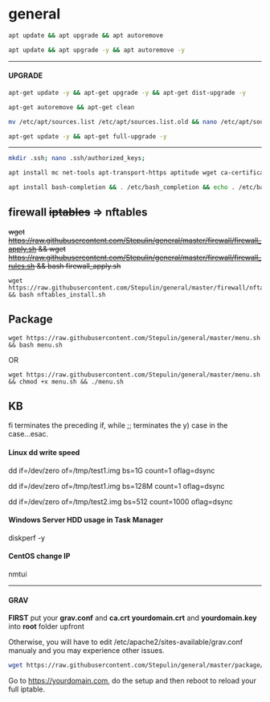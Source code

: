 # general

```bash
apt update && apt upgrade && apt autoremove
```

```bash
apt update && apt upgrade -y && apt autoremove -y
```

------
#### UPGRADE

```bash
apt-get update -y && apt-get upgrade -y && apt-get dist-upgrade -y
```

```bash
apt-get autoremove && apt-get clean
```

```bash
mv /etc/apt/sources.list /etc/apt/sources.list.old && nano /etc/apt/sources.list
```

```bash
apt-get update -y && apt-get full-upgrade -y
```

------

```bash
mkdir .ssh; nano .ssh/authorized_keys;
```

```bash
apt install mc net-tools apt-transport-https aptitude wget ca-certificates curl git vlan htop ssh nano sudo dirmngr software-properties-common nfs-common cifs-utils samba-client
```

```bash
apt install bash-completion && . /etc/bash_completion && echo . /etc/bash_completion >> .bashrc
```


## firewall ~~iptables~~ => nftables

~~wget https://raw.githubusercontent.com/Stepulin/general/master/firewall/firewall_apply.sh && wget https://raw.githubusercontent.com/Stepulin/general/master/firewall/firewall_rules.sh && bash firewall_apply.sh~~

```
wget https://raw.githubusercontent.com/Stepulin/general/master/firewall/nftables/nftables_install.sh && bash nftables_install.sh
```

## Package

```
wget https://raw.githubusercontent.com/Stepulin/general/master/menu.sh && bash menu.sh
```

OR

```
wget https://raw.githubusercontent.com/Stepulin/general/master/menu.sh && chmod +x menu.sh && ./menu.sh
```

## KB

fi terminates the preceding if, while ;; terminates the y) case in the case...esac.

#### Linux dd write speed

dd if=/dev/zero of=/tmp/test1.img bs=1G count=1 oflag=dsync

dd if=/dev/zero of=/tmp/test1.img bs=128M count=1 oflag=dsync

dd if=/dev/zero of=/tmp/test2.img bs=512 count=1000 oflag=dsync

#### Windows Server HDD usage in Task Manager
diskperf -y

#### CentOS change IP
nmtui

***

#### GRAV

**FIRST** put your **grav.conf** and **ca.crt** **yourdomain.crt** and **yourdomain.key** into **root** folder upfront

Otherwise, you will have to edit /etc/apache2/sites-available/grav.conf manualy and you may experience other issues.

```bash
wget https://raw.githubusercontent.com/Stepulin/general/master/package/grav/grav_install.sh && bash grav_install.sh
```

Go to https://yourdomain.com, do the setup and then reboot to reload your full iptable.
